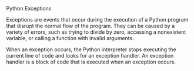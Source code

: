 Python Exceptions

Exceptions are events that occur during the execution of a Python program that disrupt the normal flow of the program.
They can be caused by a variety of errors, such as trying to divide by zero, accessing a nonexistent variable, or calling a function with invalid arguments.

When an exception occurs, the Python interpreter stops executing the current line of code and looks for an exception handler.
 An exception handler is a block of code that is executed when an exception occurs.
